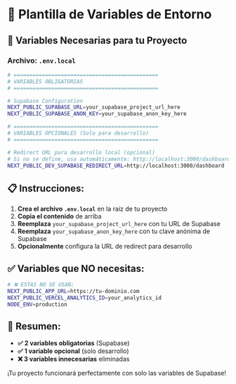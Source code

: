 # 📝 Plantilla de Variables de Entorno

## 🚀 **Variables Necesarias para tu Proyecto**

### **Archivo: `.env.local`**

```bash
# ==============================================
# VARIABLES OBLIGATORIAS
# ==============================================

# Supabase Configuration
NEXT_PUBLIC_SUPABASE_URL=your_supabase_project_url_here
NEXT_PUBLIC_SUPABASE_ANON_KEY=your_supabase_anon_key_here

# ==============================================
# VARIABLES OPCIONALES (Solo para desarrollo)
# ==============================================

# Redirect URL para desarrollo local (opcional)
# Si no se define, usa automáticamente: http://localhost:3000/dashboard
NEXT_PUBLIC_DEV_SUPABASE_REDIRECT_URL=http://localhost:3000/dashboard
```

## 📋 **Instrucciones:**

1. **Crea el archivo `.env.local`** en la raíz de tu proyecto
2. **Copia el contenido** de arriba
3. **Reemplaza** `your_supabase_project_url_here` con tu URL de Supabase
4. **Reemplaza** `your_supabase_anon_key_here` con tu clave anónima de Supabase
5. **Opcionalmente** configura la URL de redirect para desarrollo

## ✅ **Variables que NO necesitas:**

```bash
# ❌ ESTAS NO SE USAN:
NEXT_PUBLIC_APP_URL=https://tu-dominio.com
NEXT_PUBLIC_VERCEL_ANALYTICS_ID=your_analytics_id  
NODE_ENV=production
```

## 🎯 **Resumen:**

- **✅ 2 variables obligatorias** (Supabase)
- **✅ 1 variable opcional** (solo desarrollo)
- **❌ 3 variables innecesarias** eliminadas

¡Tu proyecto funcionará perfectamente con solo las variables de Supabase!
